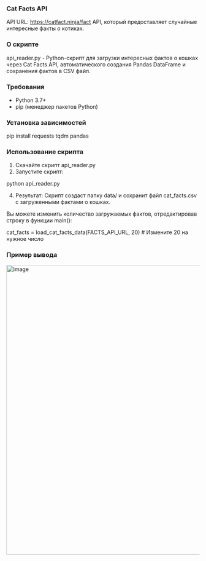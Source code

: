 ### Cat Facts API

API URL: https://catfact.ninja/fact
API, который предоставляет случайные интересные факты о котиках.

### О скрипте

api_reader.py - Python-скрипт для загрузки интересных фактов о кошках через Cat Facts API, автоматического создания Pandas DataFrame и сохранения фактов в CSV файл.

### Требования

- Python 3.7+
- pip (менеджер пакетов Python)

### Установка зависимостей

pip install requests tqdm pandas

### Использование скрипта

1. Скачайте скрипт api_reader.py
2. Запустите скрипт:

  python api_reader.py

4. Результат: Скрипт создаст папку data/ и сохранит файл cat_facts.csv с загруженными фактами о кошках.

Вы можете изменить количество загружаемых фактов, отредактировав строку в функции main():

cat_facts = load_cat_facts_data(FACTS_API_URL, 20)  # Измените 20 на нужное число

### Пример вывода
<img width="1603" height="754" alt="image" src="https://github.com/user-attachments/assets/ef89903b-cc65-4a2b-9f6f-9d39fc1fc584" />
